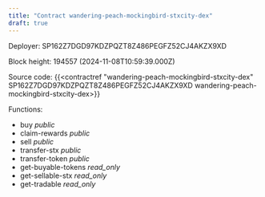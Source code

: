 ```yaml
---
title: "Contract wandering-peach-mockingbird-stxcity-dex"
draft: true
---
```

Deployer: SP162Z7DGD97KDZPQZT8Z486PEGFZ52CJ4AKZX9XD


 



Block height: 194557 (2024-11-08T10:59:39.000Z)

Source code: {{<contractref "wandering-peach-mockingbird-stxcity-dex" SP162Z7DGD97KDZPQZT8Z486PEGFZ52CJ4AKZX9XD wandering-peach-mockingbird-stxcity-dex>}}

Functions:

* buy _public_
* claim-rewards _public_
* sell _public_
* transfer-stx _public_
* transfer-token _public_
* get-buyable-tokens _read_only_
* get-sellable-stx _read_only_
* get-tradable _read_only_
